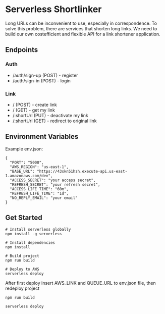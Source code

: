 # Serverless Shortlinker

Long URLs can be inconvenient to use, especially in correspondence. To solve this
problem, there are services that shorten long links. We need to build our own costefficient and flexible API for a link shortener application.

## Endpoints

### Auth
- /auth/sign-up (POST) - register
- /auth/sign-in (POST) - login

### Link
- / (POST) - create link
- / (GET) - get my link
- /:shortUrl (PUT) - deactivate my link
- /:shortUrl (GET) - redirect to original link

## Environment Variables

Example env.json:

```
{
  "PORT": "5000",
  "AWS_REGION": "us-east-1",
  "BASE_URL": "https://43xkn51hzh.execute-api.us-east-1.amazonaws.com/dev",
  "ACCESS_SECRET": "your access secret",
  "REFRESH_SECRET": "your refresh secret",
  "ACCESS_LIFE_TIME": "60m",
  "REFRESH_LIFE_TIME": "1d",
  "NO_REPLY_EMAIL": "your email"
}

```

## Get Started

```
# Install serverless globally
npm install -g serverless

# Install dependencies
npm install

# Build project
npm run build

# Deploy to AWS
serverless deploy

```
After first deploy insert AWS_LINK and QUEUE_URL to env.json file, then redeploy project

```
npm run build

serverless deploy
```
